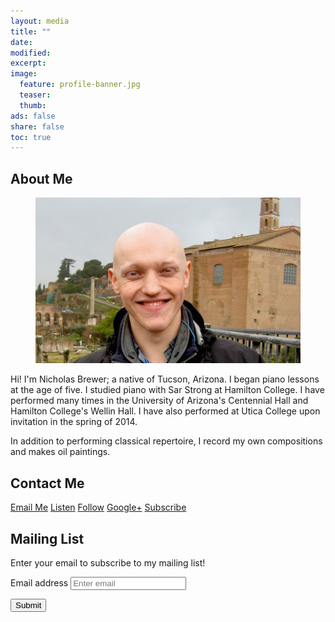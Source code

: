 ```yaml
---
layout: media
title: ""
date:
modified:
excerpt:
image:
  feature: profile-banner.jpg
  teaser:
  thumb:
ads: false
share: false
toc: true
---
```


## About Me

<figure>
  <img src="/images/profile.jpg">
</figure>

Hi! I'm Nicholas Brewer; a native of Tucson, Arizona. I began piano lessons at the age of five. I studied piano with Sar Strong at Hamilton College. I have performed many times in the University of Arizona's Centennial Hall and Hamilton College's Wellin Hall. I have also performed at Utica College upon invitation in the spring of 2014.

In addition to performing classical repertoire, I record my own compositions and makes oil paintings.

## Contact Me

<p><a href="mailto:bricknewer@gmail.com" class="btn-social envelope"><i class="fa fa-envelope" aria-hidden="true"></i> Email Me</a>
<a href="https://soundcloud.com/newerbricks" class="btn-social soundcloud"><i class="fa fa-soundcloud" aria-hidden="true"></i> Listen</a>
<a href="https://twitter.com/nicholasbrewer" class="btn-social twitter"><i class="fa fa-twitter" aria-hidden="true"></i> Follow</a>
<a href="https://plus.google.com/100145965449481004623" class="btn-social google-plus"><i class="fa fa-google-plus" aria-hidden="true"></i> Google+</a>
<a href="https://www.youtube.com/channel/UCQLsWuqFpviF99ylnXzz-Zw" class="btn-social youtube"><i class="fa fa-youtube" aria-hidden="true"></i> Subscribe</a></p>

## Mailing List

Enter your email to subscribe to my mailing list!

<form method="POST" action="http://formspree.io/nbrewermusic@gmail.com">

  <div class="form-group">
    <label for="exampleInputEmail1">Email address</label>
    <input name="_replyto" type="email" class="form-control" id="exampleInputEmail1" placeholder="Enter email">
  </div>

  <input type="hidden" name="_next" value="http://nicholasbrewer.net/secret/thank-you" />
  <input type="hidden" name="_subject" value="Mailing List Subscriber!" />

  <button type="submit" class="btn btn-primary">Submit</button>

</form>
